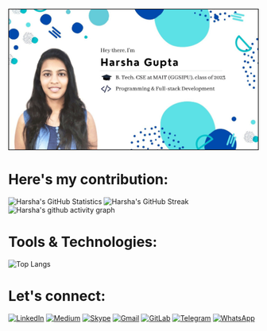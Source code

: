 [![Harsha's GitHub Banner](./assets/GitHubHeader.jpg)](https://harsha14gupta.github.io/)
# Here's my contribution:
![Harsha's GitHub Statistics](https://github-readme-stats.vercel.app/api?username=harsha14gupta&show_icons=true) ![Harsha's GitHub Streak](https://github-readme-streak-stats.herokuapp.com/?user=harsha14gupta)
![Harsha's github activity graph](https://activity-graph.herokuapp.com/graph?username=harsha14gupta)
# Tools & Technologies:
![Top Langs](https://github-readme-stats.vercel.app/api/top-langs/?username=harsha14gupta&hide=TeX&layout=compact)
# Let's connect:
[![LinkedIn](https://img.shields.io/badge/linkedin-%230077B5.svg?style=for-the-badge&logo=linkedin&logoColor=white)](https://www.linkedin.com/in/harsha-gupta-40b636187/) [![Medium](https://img.shields.io/badge/Medium-12100E?style=for-the-badge&logo=medium&logoColor=white)](https://harshagupta14.medium.com/)  [![Skype](https://img.shields.io/badge/SKYPE-%2300AFF0.svg?style=for-the-badge&logo=Skype&logoColor=white)](https://join.skype.com/invite/YdWVKjhODyVG) [![Gmail](https://img.shields.io/badge/Gmail-D14836?style=for-the-badge&logo=gmail&logoColor=white)](mailto:harsha14gupta@gmail.com) [![GitLab](https://img.shields.io/badge/gitlab-%23181717.svg?style=for-the-badge&logo=gitlab&logoColor=white)](https://gitlab.com/harsha14gupta) [![Telegram](https://img.shields.io/badge/Telegram-2CA5E0?style=for-the-badge&logo=telegram&logoColor=white)](https://t.me/harsha14gupta) [![WhatsApp](https://img.shields.io/badge/WhatsApp-25D366?style=for-the-badge&logo=whatsapp&logoColor=white)](https://wa.me/8585965006/)

